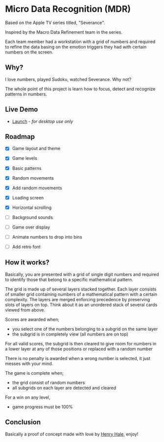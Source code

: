 # Micro Data Recognition (MDR)

Based on the Apple TV series titled, "Severance".

Inspired by the Macro Data Refinement team in the series.

Each team member had a workstation with a grid of numbers and required to refine the data 
basing on the emotion triggers they had with certain numbers on the screen. 

## Why?

I love numbers, played Sudoku, watched Severance. Why not?

The whole point of this project is learn how to focus, detect and recognize patterns in numbers.

## Live Demo

- [Launch](henryhale.github.io/mdr) - _for desktop use only_

## Roadmap

- [x] Game layout and theme
- [x] Game levels
- [x] Basic patterns 
- [x] Random movements 
- [x] Add random movements 
- [x] Loading screen
- [x] Horizontal scrolling

- [ ] Background sounds
- [ ] Game over display
- [ ] Animate numbers to drop into bins
- [ ] Add retro font

## How it works?

Basically, you are presented with a grid of single digit numbers and 
required to identify those that belong to a specific mathematical pattern.

The grid is made up of several layers stacked together.
Each layer consists of smaller grid containing numbers of a mathematical pattern with a certain complexity.
The layers are merged enforcing precedence by preserving slots of layers on top.
Think about it as an unordered stack of several cards viewed from above.

Scores are awarded when;
- you select one of the numbers belonging to a subgrid on the same layer
- the subgrid is in completely view (all numbers are on top)

For all valid scores, the subgrid is then cleared to give room for numbers in a lower layer at any of those positions or replaced with a random number

There is no penalty is awarded when a wrong number is selected, it just messes with your mind.

The game is complete when;
- the grid consist of random numbers
- all subgrids on each layer are detected and cleared

For a win on any level,
- game progress must be 100%

## Conclusion

Basically a proof of concept made with love by [Henry Hale](github.com/henryhale), enjoy!
    
